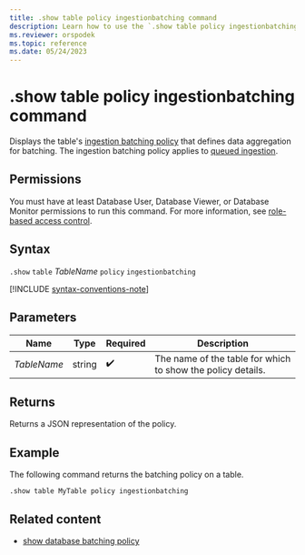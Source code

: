 ```yaml
---
title: .show table policy ingestionbatching command
description: Learn how to use the `.show table policy ingestionbatching` command to display the table's ingestion batching policy.
ms.reviewer: orspodek
ms.topic: reference
ms.date: 05/24/2023
---
```

# .show table policy ingestionbatching command

Displays the table's [ingestion batching policy](batching-policy.md) that defines data aggregation for batching. The ingestion batching policy applies to [queued ingestion](../../ingest-data-overview.md#continuous-data-ingestion).

## Permissions

You must have at least Database User, Database Viewer, or Database Monitor permissions to run this command. For more information, see [role-based access control](access-control/role-based-access-control.md).

## Syntax

`.show` `table` *TableName* `policy` `ingestionbatching`

[!INCLUDE [syntax-conventions-note](../../includes/syntax-conventions-note.md)]

## Parameters

|Name|Type|Required|Description|
|--|--|--|--|
|*TableName*|string| :heavy_check_mark:|The name of the table for which to show the policy details.|

## Returns

Returns a JSON representation of the policy.

## Example

The following command returns the batching policy on a table.

```kusto
.show table MyTable policy ingestionbatching
```

## Related content

* [show database batching policy](show-database-ingestion-batching-policy.md)

